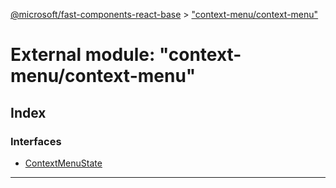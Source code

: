 [@microsoft/fast-components-react-base](../README.md) > ["context-menu/context-menu"](../modules/_context_menu_context_menu_.md)

# External module: "context-menu/context-menu"

## Index

### Interfaces

* [ContextMenuState](../interfaces/_context_menu_context_menu_.contextmenustate.md)

---


